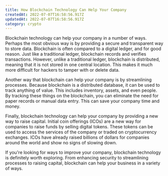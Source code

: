 ```yaml
---
title: How Blockchain Technology Can Help Your Company
createdAt: 2022-07-07T16:58:56.917Z
updatedAt: 2022-07-07T16:58:56.917Z
category: crypto
---
```


Blockchain technology can help your company in a number of ways. Perhaps the most obvious way is by providing a secure and transparent way to store data. Blockchain is often compared to a digital ledger, and for good reason. Just like a traditional ledger, blockchain records and verifies transactions. However, unlike a traditional ledger, blockchain is distributed, meaning that it is not stored in one central location. This makes it much more difficult for hackers to tamper with or delete data.

Another way that blockchain can help your company is by streamlining processes. Because blockchain is a distributed database, it can be used to track anything of value. This includes inventory, assets, and even people. By tracking these things on the blockchain, you can eliminate the need for paper records or manual data entry. This can save your company time and money.

Finally, blockchain technology can help your company by providing a new way to raise capital. Initial coin offerings (ICOs) are a new way for companies to raise funds by selling digital tokens. These tokens can be used to access the services of the company or traded on cryptocurrency exchanges. ICOs have already raised billions of dollars for companies around the world and show no signs of slowing down.

If you're looking for ways to improve your company, blockchain technology is definitely worth exploring. From enhancing security to streamlining processes to raising capital, blockchain can help your business in a variety of ways.
